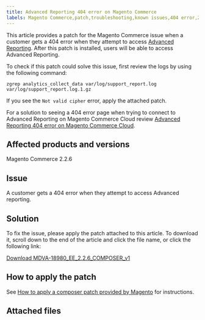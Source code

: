 ```yaml
---
title: Advanced Reporting 404 error on Magento Commerce
labels: Magento Commerce,patch,troubleshooting,known issues,404 error,2.2.6,Advanced Reporting
---
```


This article provides a patch for the Magento Commerce issue when a customer gets a 404 error when they attempt to access [Advanced Reporting](https://docs.magento.com/m2/ee/user_guide/configuration/general/advanced-reporting.html). After this patch is installed, users will be able to access Advanced Reporting. 

To check if this patch could solve this issue, first review the logs by using the following command:

`` zgrep analytics_collect_data var/log/support_report.log var/log/support_report.log.1.gz ``

If you see the `` Not valid cipher `` error, apply the attached patch.   
   
 For a solution to seeing a 404 error page when trying to connect to Advanced Reporting on Magento Commerce Cloud review [Advanced Reporting 404 error on Magento Commerce Cloud](https://support.magento.com/hc/en-us/articles/360038498611-Advanced-Reporting-not-working-in-Magento-Commerce-Cloud).

## Affected products and versions

Magento Commerce 2.2.6

## Issue

A customer gets a 404 error when they attempt to access Advanced reporting. 

## Solution 

To fix the issue, please apply the patch attached to this article. To download it, scroll down to the end of the article and click the file name, or click the following link:  
   
 [Download MDVA-18980\_EE\_2.2.6\_COMPOSER\_v1](https://support.magento.com/hc/en-us/article_attachments/360046698871/MDVA-18980_EE_2.2.6_COMPOSER_v1.patch)

## How to apply the patch

See [How to apply a composer patch provided by Magento](https://support.magento.com/hc/en-us/articles/360028367731) for instructions. 

## Attached files